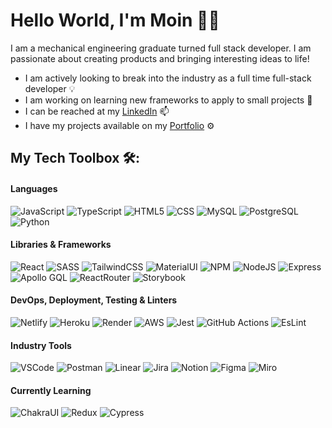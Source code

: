 
# Hello World, I'm Moin 👨‍💻

I am a mechanical engineering graduate turned full stack developer. I am passionate about creating products and bringing interesting ideas to life!

- I am actively looking to break into the industry as a full time full-stack developer 💡
- I am working on learning new frameworks to apply to small projects 🌱
- I can be reached at my [LinkedIn](https://www.linkedin.com/in/moinsekander/) 📫
- I have my projects available on my [Portfolio](https://moinsekander.com/) ⚙️

## My Tech Toolbox 🛠:

#### Languages
![JavaScript](https://img.shields.io/badge/javascript-%23323330.svg?style=for-the-badge&logo=javascript&logoColor=%23F7DF1E) ![TypeScript](https://img.shields.io/badge/TypeScript-007ACC?style=for-the-badge&logo=typescript&logoColor=white) ![HTML5](https://img.shields.io/badge/HTML5-E34F26?style=for-the-badge&logo=html5&logoColor=white) ![CSS](https://img.shields.io/badge/CSS3-1572B6?style=for-the-badge&logo=css3&logoColor=white) ![MySQL](https://img.shields.io/badge/MySQL-005C84?style=for-the-badge&logo=mysql&logoColor=white) ![PostgreSQL](https://img.shields.io/badge/PostgreSQL-316192?style=for-the-badge&logo=postgresql&logoColor=white) ![Python](https://img.shields.io/badge/Python-FFD43B?style=for-the-badge&logo=python&logoColor=blue)

#### Libraries & Frameworks
![React](https://img.shields.io/badge/react-%2320232a.svg?style=for-the-badge&logo=react&logoColor=%2361DAFB) ![SASS](https://img.shields.io/badge/Sass-CC6699?style=for-the-badge&logo=sass&logoColor=white) ![TailwindCSS](https://img.shields.io/badge/Tailwind_CSS-38B2AC?style=for-the-badge&logo=tailwind-css&logoColor=white) ![MaterialUI](https://img.shields.io/badge/Material%20UI-007FFF?style=for-the-badge&logo=mui&logoColor=white) ![NPM](https://img.shields.io/badge/NPM-%23000000.svg?style=for-the-badge&logo=npm&logoColor=white) ![NodeJS](https://img.shields.io/badge/node.js-6DA55F?style=for-the-badge&logo=node.js&logoColor=white) ![Express](https://img.shields.io/badge/Express.js-000000?style=for-the-badge&logo=express&logoColor=white) ![Apollo GQL](https://img.shields.io/badge/Apollo%20GraphQL-311C87?&style=for-the-badge&logo=Apollo%20GraphQL&logoColor=white) ![ReactRouter](https://img.shields.io/badge/React_Router-CA4245?style=for-the-badge&logo=react-router&logoColor=white) ![Storybook](https://img.shields.io/badge/storybook-FF4785?style=for-the-badge&logo=storybook&logoColor=white)

#### DevOps, Deployment, Testing & Linters
![Netlify](https://img.shields.io/badge/Netlify-00C7B7?style=for-the-badge&logo=netlify&logoColor=white) ![Heroku](https://img.shields.io/badge/heroku-%23430098.svg?style=for-the-badge&logo=heroku&logoColor=white) ![Render](https://img.shields.io/badge/Render-46E3B7?style=for-the-badge&logo=render&logoColor=white) ![AWS](https://img.shields.io/badge/AWS-%23FF9900.svg?style=for-the-badge&logo=amazon-aws&logoColor=white) ![Jest](https://img.shields.io/badge/Jest-C21325?style=for-the-badge&logo=jest&logoColor=white) ![GitHub Actions](https://img.shields.io/badge/GitHub_Actions-2088FF?style=for-the-badge&logo=github-actions&logoColor=white) ![EsLint](https://img.shields.io/badge/eslint-3A33D1?style=for-the-badge&logo=eslint&logoColor=white)

#### Industry Tools
![VSCode](https://img.shields.io/badge/Visual_Studio_Code-0078D4?style=for-the-badge&logo=visual%20studio%20code&logoColor=white) ![Postman](https://img.shields.io/badge/Postman-FF6C37?style=for-the-badge&logo=Postman&logoColor=white) ![Linear](https://img.shields.io/badge/Linear-purple?style=for-the-badge&logo=linear&logoColor=white) ![Jira](https://img.shields.io/badge/Jira-0052CC?style=for-the-badge&logo=Jira&logoColor=white)  ![Notion](https://img.shields.io/badge/Notion-000000?style=for-the-badge&logo=notion&logoColor=white) ![Figma](https://img.shields.io/badge/figma-%23F24E1E.svg?style=for-the-badge&logo=figma&logoColor=white) ![Miro](https://img.shields.io/badge/Miro-F7C922?style=for-the-badge&logo=Miro&logoColor=050036)

#### Currently Learning
![ChakraUI](https://img.shields.io/badge/Chakra--UI-319795?style=for-the-badge&logo=chakra-ui&logoColor=white) ![Redux](https://img.shields.io/badge/Redux-593D88?style=for-the-badge&logo=redux&logoColor=white) ![Cypress](https://img.shields.io/badge/Cypress-17202C?style=for-the-badge&logo=cypress&logoColor=white)

